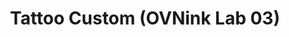 ---
title: "Tattoo Custom (OVNink Lab 03)"
url: /cusset/tattoo-custom-ovnink-lab-03/
shop: Tattoo
---